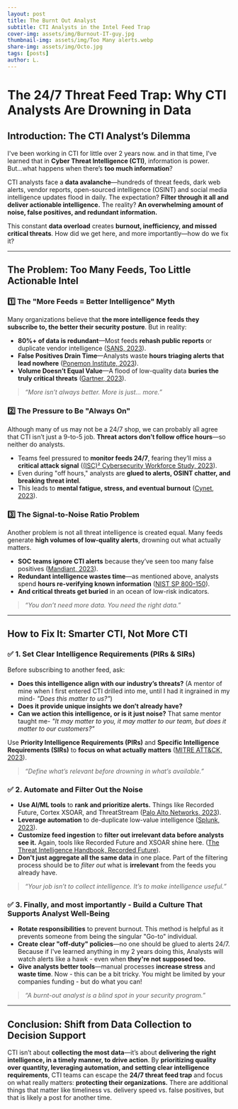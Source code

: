 ```yaml
---
layout: post
title: The Burnt Out Analyst
subtitle: CTI Analysts in the Intel Feed Trap
cover-img: assets/img/Burnout-IT-guy.jpg
thumbnail-img: assets/img/Too Many alerts.webp
share-img: assets/img/Octo.jpg
tags: [posts]
author: L.
---
```


# The 24/7 Threat Feed Trap: Why CTI Analysts Are Drowning in Data

## Introduction: The CTI Analyst’s Dilemma
I've been working in CTI for little over 2 years now. and in that time, I've learned that in **Cyber Threat Intelligence (CTI)**, information is power. But...what happens when there’s **too much information**?

CTI analysts face a **data avalanche**—hundreds of threat feeds, dark web alerts, vendor reports, open-sourced intelligence (OSINT) and social media intelligence updates flood in daily. The expectation? **Filter through it all and deliver actionable intelligence.** The reality? **An overwhelming amount of noise, false positives, and redundant information.**

This constant **data overload** creates **burnout, inefficiency, and missed critical threats**. How did we get here, and more importantly—how do we fix it?

---

## The Problem: Too Many Feeds, Too Little Actionable Intel

### 1️⃣ The "More Feeds = Better Intelligence" Myth
Many organizations believe that **the more intelligence feeds they subscribe to, the better their security posture**. But in reality:
- **80%+ of data is redundant**—Most feeds **rehash public reports** or duplicate vendor intelligence ([SANS, 2023](https://www.sans.org/white-papers/)).
- **False Positives Drain Time**—Analysts waste **hours triaging alerts that lead nowhere** ([Ponemon Institute, 2023](https://www.ponemon.org/)).
- **Volume Doesn’t Equal Value**—A flood of low-quality data **buries the truly critical threats** ([Gartner, 2023](https://www.gartner.com/en/newsroom/press-releases/)).

> *“More isn’t always better. More is just... more.”*

### 2️⃣ The Pressure to Be "Always On"
Although many of us may not be a 24/7 shop, we can probably all agree that CTI isn’t just a 9-to-5 job. **Threat actors don’t follow office hours**—so neither do analysts.
- Teams feel pressured to **monitor feeds 24/7**, fearing they’ll miss a **critical attack signal** ([(ISC)² Cybersecurity Workforce Study, 2023](https://www.isc2.org/Research)).
- Even during "off hours," analysts are **glued to alerts, OSINT chatter, and breaking threat intel**.
- This leads to **mental fatigue, stress, and eventual burnout** ([Cynet, 2023](https://www.cynet.com/resources/reports/)).

### 3️⃣ The Signal-to-Noise Ratio Problem
Another problem is not all threat intelligence is created equal. Many feeds generate **high volumes of low-quality alerts**, drowning out what actually matters.
- **SOC teams ignore CTI alerts** because they’ve seen too many false positives ([Mandiant, 2023](https://www.mandiant.com/resources/reports)).
- **Redundant intelligence wastes time**—as mentioned above, analysts spend **hours re-verifying known information** ([NIST SP 800-150](https://csrc.nist.gov/publications/detail/sp/800-150/final)).
- **And critical threats get buried** in an ocean of low-risk indicators.

> *“You don’t need more data. You need the right data.”*

---

## How to Fix It: Smarter CTI, Not More CTI

### ✅ 1. Set Clear Intelligence Requirements (PIRs & SIRs)
Before subscribing to another feed, ask:
- **Does this intelligence align with our industry’s threats?** (A mentor of mine when I first entered CTI drilled into me, until I had it ingrained in my mind- *"Does this matter to us?"*)
- **Does it provide unique insights we don’t already have?**
- **Can we action this intelligence, or is it just noise?** That same mentor taught me- *"It may matter to you, it may matter to our team, but does it matter to our customers?"*

Use **Priority Intelligence Requirements (PIRs)** and **Specific Intelligence Requirements (SIRs)** to **focus on what actually matters** ([MITRE ATT&CK, 2023](https://attack.mitre.org/)).

> *“Define what’s relevant before drowning in what’s available.”*

### ✅ 2. Automate and Filter Out the Noise
- **Use AI/ML tools** to **rank and prioritize alerts.** Things like Recorded Future, Cortex XSOAR, and ThreatStream ([Palo Alto Networks, 2023](https://unit42.paloaltonetworks.com/)).
- **Leverage automation** to de-duplicate low-value intelligence ([Splunk, 2023](https://www.splunk.com/en_us/resources.html)).
- **Customize feed ingestion** to **filter out irrelevant data before analysts see it.** Again, tools like Recorded Future and XSOAR shine here. ([The Threat Intelligence Handbook, Recorded Future](https://www.recordedfuture.com/threat-intelligence-handbook)).
- **Don't just aggregate all the same data** in one place. Part of the filtering process should be to *filter out* what is **irrelevant** from the feeds you already have.

> *“Your job isn’t to collect intelligence. It’s to make intelligence useful.”*

### ✅ 3. Finally, and most importantly - Build a Culture That Supports Analyst Well-Being
- **Rotate responsibilities** to prevent burnout. This method is helpful as it prevents someone from being the singular "Go-to" individual.
- **Create clear "off-duty" policies**—no one should be glued to alerts 24/7. Because if I've learned anything in my 2 years doing this, Analysts will watch alerts like a hawk - even when **they're not supposed too.**
- **Give analysts better tools**—manual processes **increase stress** and **waste time**. Now - this can be a bit tricky. You might be limited by your companies funding - but do what you can!

> *“A burnt-out analyst is a blind spot in your security program.”*

---

## Conclusion: Shift from Data Collection to Decision Support
CTI isn’t about **collecting the most data**—it’s about **delivering the right intelligence, in a timely manner, to drive action**. By **prioritizing quality over quantity, leveraging automation, and setting clear intelligence requirements**, CTI teams can escape the **24/7 threat feed trap** and focus on what really matters: **protecting their organizations.** There are additional things that matter like timeliness vs. delivery speed vs. false positives, but that is likely a post for another time.
